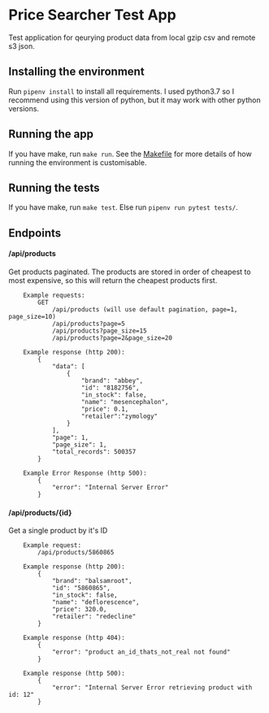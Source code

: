 # Price Searcher Test App

Test application for qeurying product data from local gzip csv and remote s3 json.

## Installing the environment

Run `pipenv install` to install all requirements. I used python3.7 so I recommend using this version of python, but it may work with other python versions.

## Running the app

If you have make, run `make run`. See the [Makefile](Makefile) for more details of how running the environment is customisable.

## Running the tests

If you have make, run `make test`. Else run `pipenv run pytest tests/`.

## Endpoints

#### /api/products

Get products paginated. The products are stored in order of cheapest to most expensive, so this will return the cheapest products first.

```
    Example requests:
        GET
            /api/products (will use default pagination, page=1, page_size=10)
            /api/products?page=5
            /api/products?page_size=15
            /api/products?page=2&page_size=20

    Example response (http 200):
        {
            "data": [
                {
                    "brand": "abbey",
                    "id": "8182756",
                    "in_stock": false,
                    "name": "mesencephalon",
                    "price": 0.1,
                    "retailer":"zymology"
                }
            ],
            "page": 1,
            "page_size": 1,
            "total_records": 500357
        }

    Example Error Response (http 500):
        {
            "error": "Internal Server Error"
        }
```


#### /api/products/{id}

Get a single product by it's ID

```
    Example request:
        /api/products/5860865

    Example response (http 200):
        {
            "brand": "balsamroot",
            "id": "5860865",
            "in_stock": false,
            "name": "deflorescence",
            "price": 320.0,
            "retailer": "redecline"
        }

    Example response (http 404):
        {
            "error": "product an_id_thats_not_real not found"
        }

    Example response (http 500):
        {
            "error": "Internal Server Error retrieving product with id: 12"
        }
```
